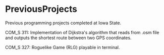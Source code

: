 # PreviousProjects
Previous programming projects completed at Iowa State.

COM_S 311: Implementation of Dijkstra's algorithm that reads from .osm file and outputs the shortest route between two GPS coordinates. 

COM_S 327: Roguelike Game (RLG) playable in terminal.
